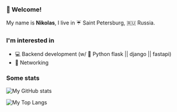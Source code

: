 ### :raising_hand: Welcome!

My name is **Nikolas**, I live in :umbrella: Saint Petersburg, :ru: Russia.

### I'm interested in
* 💻 Backend development (w/ 🐍 Python flask || django || fastapi)
* 🔌 Networking

### Some stats
![My GitHub stats](https://github-readme-stats.vercel.app/api?username=timofeev41&show_icons=true?count_private=true&theme=radical)

![My Top Langs](https://github-readme-stats.vercel.app/api/top-langs/?username=timofeev41&theme=radical)
